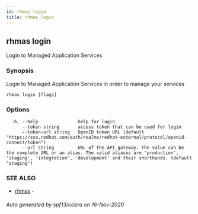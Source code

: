 ```yaml
---
id: rhmas_login
title: rhmas login
---
```

## rhmas login

Login to Managed Application Services

### Synopsis

Login to Managed Application Services in order to manage your services

```
rhmas login [flags]
```

### Options

```
  -h, --help               help for login
      --token string       access token that can be used for login
      --token-url string   OpenID token URL (default "https://sso.redhat.com/auth/realms/redhat-external/protocol/openid-connect/token")
      --url string         URL of the API gateway. The value can be the complete URL or an alias. The valid aliases are 'production', 'staging', 'integration', 'development' and their shorthands. (default "staging")
```

### SEE ALSO

* [rhmas](rhmas.md)	 - 

###### Auto generated by spf13/cobra on 16-Nov-2020
